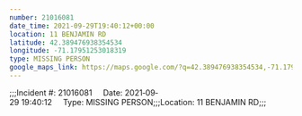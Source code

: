 ```yaml
---
number: 21016081
date_time: 2021-09-29T19:40:12+00:00
location: 11 BENJAMIN RD
latitude: 42.389476938354534
longitude: -71.17951253018319
type: MISSING PERSON
google_maps_link: https://maps.google.com/?q=42.389476938354534,-71.17951253018319
---
```


;;;Incident #: 21016081     Date: 2021‐09‐29 19:40:12     Type: MISSING PERSON;;;Location: 11 BENJAMIN RD;;;
